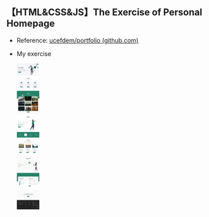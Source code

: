 ## 【HTML&CSS&JS】The Exercise of Personal Homepage

- Reference: [ucefdem/portfolio (github.com)](https://github.com/ucefdem/portfolio)

- My exercise
  
  
  
  <img src="./demo.jpg" alt="demo" style="zoom: 33%;" />